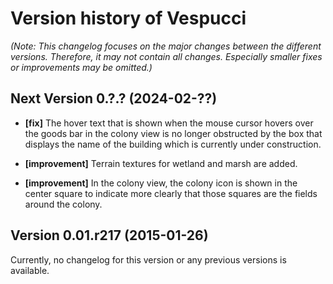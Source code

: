 # Version history of Vespucci

_(Note: This changelog focuses on the major changes between the different
versions. Therefore, it may not contain all changes. Especially smaller fixes or
improvements may be omitted.)_

## Next Version 0.?.? (2024-02-??)

* __[fix]__
  The hover text that is shown when the mouse cursor hovers over the goods bar
  in the colony view is no longer obstructed by the box that displays the name
  of the building which is currently under construction.

* __[improvement]__
  Terrain textures for wetland and marsh are added.

* __[improvement]__
  In the colony view, the colony icon is shown in the center square to indicate
  more clearly that those squares are the fields around the colony.

## Version 0.01.r217 (2015-01-26)

Currently, no changelog for this version or any previous versions is available.
